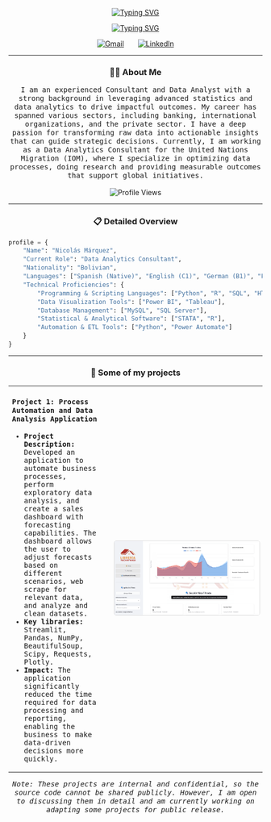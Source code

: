 
<!-- Animated Header -->

<p align="center">
  <!-- Typing SVG by DenverCoder1 - https://github.com/DenverCoder1/readme-typing-svg -->
  <a href="https://github.com/NicolasMarca/NicolasMarca">
      <img src="https://readme-typing-svg.demolab.com?font=Fira+Code&pause=1000&repeat=false&color=1F51FF&width=200&lines=Nicolás+Márquez" alt="Typing SVG" />
  </a>
</p>

<p align="center">
  <a href="https://github.com/NicolasMarca/NicolasMarca">
      <img src="https://readme-typing-svg.demolab.com?font=Fira+Code&pause=1000&color=1F51FF&width=470&lines=Experienced+Consultant+%26+Data+Analyst;Data+Viz%2C+Advanced+Stats+%26+Optimization;Driving+Insightful%2C+Measurable+Outcomes" alt="Typing SVG" />
  </a>
</p>

<!-- Icons section -->


<p align="center">
  <a href="mailto:nmarqueznarvaez@gmail.com"><img width="32px" alt="Gmail" title="Gmail" src="https://cdn-icons-png.flaticon.com/512/281/281769.png"/></a>
  &#8287;&#8287;&#8287;&#8287;&#8287;
  <a href="https://www.linkedin.com/in/nicolasmarqueznarvaez"><img width="32px" alt="LinkedIn" title="LinkedIn" src="https://cdn-icons-png.flaticon.com/512/174/174857.png"/></a>
</p>

<hr>

<h3 align="center"> 👨‍💻 About Me</h3>
<p align="center">
  <samp>
    I am an experienced Consultant and Data Analyst with a strong background in leveraging advanced statistics and data analytics to drive impactful outcomes. My career has spanned various sectors, including banking, international organizations, and the private sector. I have a deep passion for transforming raw data into actionable insights that can guide strategic decisions. Currently, I am working as a Data Analytics Consultant for the United Nations Migration (IOM), where I specialize in optimizing data processes, doing research and providing measurable outcomes that support global initiatives.
  </samp>
  <br> <br>
  <img src="https://komarev.com/ghpvc/?username=NicolasMarca" alt="Profile Views" />
</p>

<hr>

<h3 align="center"> 📋 Detailed Overview</h3>


```python
profile = {
    "Name": "Nicolás Márquez",
    "Current Role": "Data Analytics Consultant",
    "Nationality": "Bolivian",
    "Languages": ["Spanish (Native)", "English (C1)", "German (B1)", "French (B1)"],
    "Technical Proficiencies": {
        "Programming & Scripting Languages": ["Python", "R", "SQL", "HTML", "CSS"],
        "Data Visualization Tools": ["Power BI", "Tableau"],
        "Database Management": ["MySQL", "SQL Server"],
        "Statistical & Analytical Software": ["STATA", "R"],
        "Automation & ETL Tools": ["Python", "Power Automate"]
    }
}
```

</p>

<hr>

<h3 align="center">📂 Some of my projects</h3>

<p align="center">


<!-- Project 1 -->
<!-- Project 1 -->
<table style="width: 100%;">
  <tr>
    <td style="width: 40%; padding-right: 20px; vertical-align: top;">
      <h4><samp>Project 1: Process Automation and Data Analysis Application</samp></h4>
      <ul>
        <samp>
          <li><strong>Project Description:</strong> Developed an application to automate business processes, perform exploratory data analysis, and create a sales dashboard with forecasting capabilities. The dashboard allows the user to adjust forecasts based on different scenarios, web scrape for relevant data, and analyze and clean datasets.</li>
          <li><strong>Key libraries:</strong> Streamlit, Pandas, NumPy, BeautifulSoup, Scipy, Requests, Plotly.</li>
          <li><strong>Impact:</strong> The application significantly reduced the time required for data processing and reporting, enabling the business to make data-driven decisions more quickly.</li>
        </samp>
      </ul>
    </td>
    <td style="width: 60%;">
      <img src="Assets/yachaywa_app.png" alt="[Project Name] Screenshot" style="max-width: 100%; border: 1px solid #ddd; border-radius: 5px;" />
    </td>
  </tr>
</table>



<!-- Disclaimer -->
<p align="center">
  <samp>
  <em>Note: These projects are internal and confidential, so the source code cannot be shared publicly. However, I am open to discussing them in detail and am currently working on adapting some projects for public release.</em></samp>
</p>






